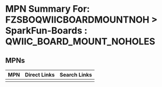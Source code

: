 



# MPN Summary For: FZSBOQWIICBOARDMOUNTNOH > SparkFun-Boards : QWIIC_BOARD_MOUNT_NOHOLES

## MPNs
  

|MPN|Direct Links|Search Links|
| :--- | :--- | :--- |
||||
